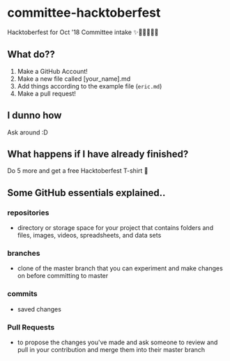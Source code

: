 # committee-hacktoberfest

Hacktoberfest for Oct '18 Committee intake ✨👨‍💻👩‍💻🌟

## What do??

1. Make a GitHub Account!
2. Make a new file called [your_name].md
3. Add things according to the example file (`eric.md`)
4. Make a pull request!

## I dunno how

Ask around :D

## What happens if I have already finished?

Do 5 more and get a free Hacktoberfest T-shirt 👕



## Some GitHub essentials explained..

### repositories
- directory or storage space for your project that contains folders and files, images, videos, spreadsheets, and data sets
### branches 
- clone of the master branch that you can experiment and make changes on before committing to master
### commits 
- saved changes
### Pull Requests 
- to propose the changes you've made and ask someone to review and pull in your contribution and merge them into their master branch
